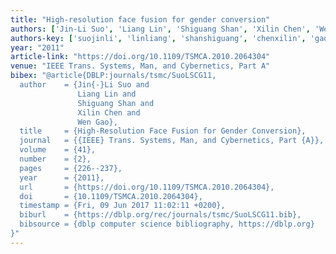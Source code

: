 ```yaml
---
title: "High-resolution face fusion for gender conversion"
authors: ['Jin-Li Suo', 'Liang Lin', 'Shiguang Shan', 'Xilin Chen', 'Wen Gao 0001']
authors-key: ['suojinli', 'linliang', 'shanshiguang', 'chenxilin', 'gaowen']
year: "2011"
article-link: "https://doi.org/10.1109/TSMCA.2010.2064304"
venue: "IEEE Trans. Systems, Man, and Cybernetics, Part A"
bibex: "@article{DBLP:journals/tsmc/SuoLSCG11,
  author    = {Jin{-}Li Suo and
               Liang Lin and
               Shiguang Shan and
               Xilin Chen and
               Wen Gao},
  title     = {High-Resolution Face Fusion for Gender Conversion},
  journal   = {{IEEE} Trans. Systems, Man, and Cybernetics, Part {A}},
  volume    = {41},
  number    = {2},
  pages     = {226--237},
  year      = {2011},
  url       = {https://doi.org/10.1109/TSMCA.2010.2064304},
  doi       = {10.1109/TSMCA.2010.2064304},
  timestamp = {Fri, 09 Jun 2017 11:02:11 +0200},
  biburl    = {https://dblp.org/rec/journals/tsmc/SuoLSCG11.bib},
  bibsource = {dblp computer science bibliography, https://dblp.org}
}"
---
```

